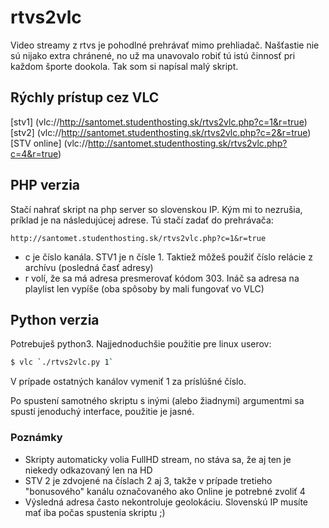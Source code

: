 # rtvs2vlc
Video streamy z rtvs je pohodlné prehrávať mimo prehliadač. Našťastie nie sú nijako extra chránené, no už ma unavovalo robiť tú istú činnosť pri každom športe dookola. Tak som si napísal malý skript.
## Rýchly prístup cez VLC
[stv1] (vlc://http://santomet.studenthosting.sk/rtvs2vlc.php?c=1&r=true)
[stv2] (vlc://http://santomet.studenthosting.sk/rtvs2vlc.php?c=2&r=true)
[STV online] (vlc://http://santomet.studenthosting.sk/rtvs2vlc.php?c=4&r=true)

## PHP verzia
Stačí nahrať skript na php server so slovenskou IP. Kým mi to nezrušia, príklad je na následujúcej adrese. Tú stačí zadať do prehrávača:
```
http://santomet.studenthosting.sk/rtvs2vlc.php?c=1&r=true
```
  - c je číslo kanála. STV1 je n čísle 1. Taktiež môžeš použiť číslo relácie z archívu (posledná časť adresy)
  - r volí, že sa má adresa presmerovať kódom 303. Ináč sa adresa na playlist len vypíše (oba spôsoby by mali fungovať vo VLC)


## Python verzia
Potrebuješ python3.
Najjednoduchšie použitie pre linux userov: 
```sh
$ vlc `./rtvs2vlc.py 1`
```
V prípade ostatných kanálov vymeniť 1 za príslúšné číslo.

Po spustení samotného skriptu s inými (alebo žiadnymi) argumentmi sa spustí jenoduchý interface, použitie je jasné.


### Poznámky

  - Skripty automaticky volia FullHD stream, no stáva sa, že aj ten je niekedy odkazovaný len na HD
  - STV 2 je zdvojené na číslach 2 aj 3, takže v prípade tretieho "bonusového" kanálu označovaného ako Online je potrebné zvoliť 4
  - Výsledná adresa často nekontroluje geolokáciu. Slovenskú IP musíte mať iba počas spustenia skriptu ;)
